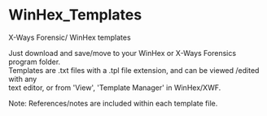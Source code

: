 # WinHex_Templates
X-Ways Forensic/ WinHex templates

Just download and save/move to your WinHex or X-Ways Forensics program folder.<br>
Templates are .txt files with a .tpl file extension, and can be viewed /edited with any <br>
text editor, or from 'View', 'Template Manager' in WinHex/XWF.

Note: References/notes are included within each template file.

